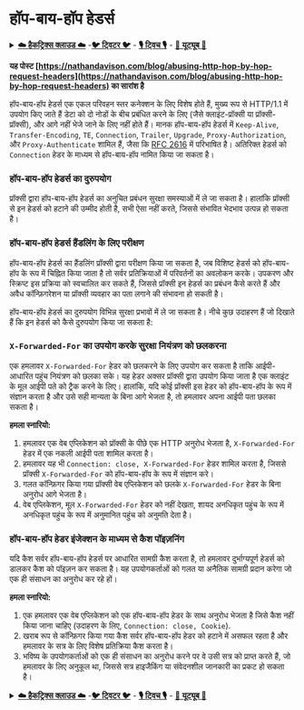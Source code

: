 # हॉप-बाय-हॉप हेडर्स

<details>

<summary><a href="https://cloud.hacktricks.xyz/pentesting-cloud/pentesting-cloud-methodology"><strong>☁️ हैकट्रिक्स क्लाउड ☁️</strong></a> -<a href="https://twitter.com/hacktricks_live"><strong>🐦 ट्विटर 🐦</strong></a> - <a href="https://www.twitch.tv/hacktricks_live/schedule"><strong>🎙️ ट्विच 🎙️</strong></a> - <a href="https://www.youtube.com/@hacktricks_LIVE"><strong>🎥 यूट्यूब 🎥</strong></a></summary>

* क्या आप **साइबर सुरक्षा कंपनी** में काम करते हैं? क्या आप अपनी **कंपनी का हैकट्रिक्स में विज्ञापन देखना चाहते हैं**? या क्या आप **PEASS के नवीनतम संस्करण या हैकट्रिक्स को पीडीएफ में डाउनलोड करना चाहते हैं**? [**सब्सक्रिप्शन प्लान्स**](https://github.com/sponsors/carlospolop) की जांच करें!
* [**द पीएस फैमिली**](https://opensea.io/collection/the-peass-family) की खोज करें, हमारा विशेष [**एनएफटी**](https://opensea.io/collection/the-peass-family) संग्रह
* [**आधिकारिक PEASS और हैकट्रिक्स स्वैग**](https://peass.creator-spring.com) प्राप्त करें
* **शामिल हों** [**💬**](https://emojipedia.org/speech-balloon/) [**डिस्कॉर्ड समूह**](https://discord.gg/hRep4RUj7f) या [**टेलीग्राम समूह**](https://t.me/peass) या **मुझे** **ट्विटर** 🐦[**@carlospolopm**](https://twitter.com/hacktricks_live)** पर **फॉलो** करें।
* **अपने हैकिंग ट्रिक्स साझा करें, [हैकट्रिक्स रेपो](https://github.com/carlospolop/hacktricks) और [हैकट्रिक्स-क्लाउड रेपो](https://github.com/carlospolop/hacktricks-cloud) में पीआर जमा करके**।

</details>

**यह पोस्ट [https://nathandavison.com/blog/abusing-http-hop-by-hop-request-headers](https://nathandavison.com/blog/abusing-http-hop-by-hop-request-headers) का सारांश है**

हॉप-बाय-हॉप हेडर्स एक एकल परिवहन स्तर कनेक्शन के लिए विशेष होते हैं, मुख्य रूप से HTTP/1.1 में उपयोग किए जाते हैं डेटा को दो नोडों के बीच प्रबंधित करने के लिए (जैसे क्लाइंट-प्रॉक्सी या प्रॉक्सी-प्रॉक्सी), और आगे नहीं भेजे जाने के लिए नहीं होते हैं। मानक हॉप-बाय-हॉप हेडर्स में `Keep-Alive`, `Transfer-Encoding`, `TE`, `Connection`, `Trailer`, `Upgrade`, `Proxy-Authorization`, और `Proxy-Authenticate` शामिल हैं, जैसा कि [RFC 2616](https://tools.ietf.org/html/rfc2616#section-13.5.1) में परिभाषित है। अतिरिक्त हेडर्स को `Connection` हेडर के माध्यम से हॉप-बाय-हॉप नामित किया जा सकता है।

### हॉप-बाय-हॉप हेडर्स का दुरुपयोग
प्रॉक्सी द्वारा हॉप-बाय-हॉप हेडर्स का अनुचित प्रबंधन सुरक्षा समस्याओं में ले जा सकता है। हालांकि प्रॉक्सी से इन हेडर्स को हटाने की उम्मीद होती है, सभी ऐसा नहीं करते, जिससे संभावित भेदभाव उत्पन्न हो सकता है।

### हॉप-बाय-हॉप हेडर्स हैंडलिंग के लिए परीक्षण
हॉप-बाय-हॉप हेडर्स का हैंडलिंग प्रॉक्सी द्वारा परीक्षण किया जा सकता है, जब विशिष्ट हेडर्स को हॉप-बाय-हॉप के रूप में चिह्नित किया जाता है तो सर्वर प्रतिक्रियाओं में परिवर्तनों का अवलोकन करके। उपकरण और स्क्रिप्ट इस प्रक्रिया को स्वचालित कर सकते हैं, जिससे प्रॉक्सी इन हेडर्स का प्रबंधन कैसे करते हैं और अवैध कॉन्फ़िगरेशन या प्रॉक्सी व्यवहार का पता लगाने की संभावना हो सकती है।

हॉप-बाय-हॉप हेडर्स का दुरुपयोग विभिन्न सुरक्षा प्रभावों में ले जा सकता है। नीचे कुछ उदाहरण हैं जो दिखाते हैं कि इन हेडर्स को कैसे दुरुपयोग किया जा सकता है:

### `X-Forwarded-For` का उपयोग करके सुरक्षा नियंत्रण को छलकरना
एक हमलावर `X-Forwarded-For` हेडर को छलकरने के लिए उपयोग कर सकता है ताकि आईपी-आधारित पहुंच नियंत्रण को छलका सके। यह हेडर अक्सर प्रॉक्सी द्वारा उपयोग किया जाता है एक क्लाइंट के मूल आईपी पते को ट्रैक करने के लिए। हालांकि, यदि कोई प्रॉक्सी इस हेडर को हॉप-बाय-हॉप के रूप में संज्ञान करता है और उसे सही मान्यता के बिना आगे भेजता है, तो हमलावर अपना आईपी पता छलका सकता है।

**हमला स्नारियो:**
1. हमलावर एक वेब एप्लिकेशन को प्रॉक्सी के पीछे एक HTTP अनुरोध भेजता है, `X-Forwarded-For` हेडर में एक नकली आईपी पता शामिल करता है।
2. हमलावर यह भी `Connection: close, X-Forwarded-For` हेडर शामिल करता है, जिससे प्रॉक्सी `X-Forwarded-For` को हॉप-बाय-हॉप के रूप में संज्ञान करे।
3. गलत कॉन्फ़िगर किया गया प्रॉक्सी वेब एप्लिकेशन को छलके `X-Forwarded-For` हेडर के बिना अनुरोध आगे भेजता है।
4. वेब एप्लिकेशन, मूल `X-Forwarded-For` हेडर को नहीं देखता, शायद अनधिकृत पहुंच के रूप में अनधिकृत पहुंच के रूप में अनुमानित पहुंच को अनुमति देता है।

### हॉप-बाय-हॉप हेडर इंजेक्शन के माध्यम से कैश पॉइज़निंग
यदि कैश सर्वर हॉप-बाय-हॉप हेडर्स पर आधारित सामग्री कैश करता है, तो हमलावर दुर्भाग्यपूर्ण हेडर्स को डालकर कैश को पॉइज़न कर सकता है। यह उपयोगकर्ताओं को गलत या अनैतिक सामग्री प्रदान करेगा जो एक ही संसाधन का अनुरोध कर रहे हों।

**हमला स्नारियो:**
1. एक हमलावर एक वेब एप्लिकेशन को एक हॉप-बाय-हॉप हेडर के साथ अनुरोध भेजता है जिसे कैश नहीं किया जाना चाहिए (उदाहरण के लिए, `Connection: close, Cookie`).
2. खराब रूप से कॉन्फ़िगर किया गया कैश सर्वर हॉप-बाय-हॉप हेडर को हटाने में असफल रहता है और हमलावर के सत्र के लिए विशेष प्रतिक्रिया कैश करता है।
3. भविष्य के उपयोगकर्ताओं को एक ही संसाधन का अनुरोध करने पर वे उसी सत्र को प्राप्त करते हैं, जो हमलावर के लिए अनुकूल था, जिससे सत्र हाइजैकिंग या संवेदनशील जानकारी का प्रकट हो सकता है।

<details>

<summary><a href="https://cloud.hacktricks.xyz/pentesting-cloud/pentesting-cloud-methodology"><strong>☁️ हैकट्रिक्स क्लाउड ☁️</strong></a> -<a href="https://twitter.com/hacktricks_live"><strong>🐦 ट्विटर 🐦</strong></a> - <a href="https://www.twitch.tv/hacktricks_live/schedule"><strong>🎙️ ट्विच 🎙️</strong></a> - <a href="https://www.youtube.com/@hacktricks_LIVE"><strong>🎥 यूट्यूब 🎥</strong></a></summary>

* क्या आप **साइबर सुरक्षा कंपनी** में काम करते हैं? क्या आप अपनी **कंपनी का हैकट्रिक्स में विज्ञापन देखना चाहते हैं**? या क्या आप **PEASS के नवीनतम संस्करण या हैकट्रिक्स को पीडीएफ में ड
